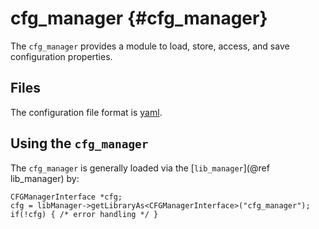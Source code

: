 cfg_manager {#cfg_manager}
===========

The `cfg_manager` provides a module to load, store, access, and save
configuration properties.


## Files

The configuration file format is [yaml](http://www.yaml.org).


## Using the `cfg_manager`

The `cfg_manager` is generally loaded via the [`lib_manager`](@ref lib_manager) by:

    CFGManagerInterface *cfg;
    cfg = libManager->getLibraryAs<CFGManagerInterface>("cfg_manager");
    if(!cfg) { /* error handling */ }

